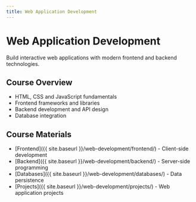 ```yaml
---
title: Web Application Development
---
```


# Web Application Development

Build interactive web applications with modern frontend and backend technologies.

## Course Overview

- HTML, CSS and JavaScript fundamentals
- Frontend frameworks and libraries
- Backend development and API design
- Database integration

## Course Materials

- [Frontend]({{ site.baseurl }}/web-development/frontend/) - Client-side development
- [Backend]({{ site.baseurl }}/web-development/backend/) - Server-side programming
- [Databases]({{ site.baseurl }}/web-development/databases/) - Data persistence
- [Projects]({{ site.baseurl }}/web-development/projects/) - Web application projects
